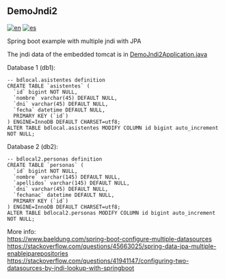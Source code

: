## DemoJndi2

[![en](https://img.shields.io/badge/lang-en-red.svg)](/README.md)
[![es](https://img.shields.io/badge/lang-es-yellow.svg)](/README.es.md)

Spring boot example with multiple jndi with JPA

The jndi data of the embedded tomcat is in [DemoJndi2Application.java](/src/main/resources/application.properties)


Database 1 (db1):

~~~
-- bdlocal.asistentes definition
CREATE TABLE `asistentes` (
  `id` bigint NOT NULL,
  `nombre` varchar(45) DEFAULT NULL,
  `dni` varchar(45) DEFAULT NULL,
  `fecha` datetime DEFAULT NULL,
  PRIMARY KEY (`id`)
) ENGINE=InnoDB DEFAULT CHARSET=utf8;
ALTER TABLE bdlocal.asistentes MODIFY COLUMN id bigint auto_increment NOT NULL;
~~~

Database 2 (db2):

~~~
-- bdlocal2.personas definition
CREATE TABLE `personas` (
  `id` bigint NOT NULL,
  `nombre` varchar(145) DEFAULT NULL,
  `apellidos` varchar(145) DEFAULT NULL,
  `dni` varchar(45) DEFAULT NULL,
  `fechanac` datetime DEFAULT NULL,
  PRIMARY KEY (`id`)
) ENGINE=InnoDB DEFAULT CHARSET=utf8;
ALTER TABLE bdlocal2.personas MODIFY COLUMN id bigint auto_increment NOT NULL;
~~~


More info:  
<https://www.baeldung.com/spring-boot-configure-multiple-datasources>  
<https://stackoverflow.com/questions/45663025/spring-data-jpa-multiple-enablejparepositories>  
<https://stackoverflow.com/questions/41941147/configuring-two-datasources-by-jndi-lookup-with-springboot>

